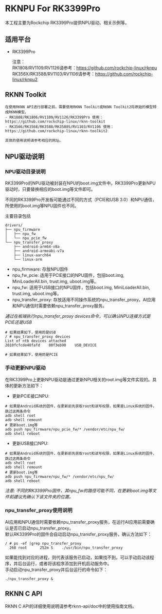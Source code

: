 # RKNPU For RK3399Pro
本工程主要为Rockchip RK3399Pro提供NPU驱动、相关示例等。


## 适用平台
- RK3399Pro

    注意：  
    RK1808/RV1109/RV1126请参考：https://github.com/rockchip-linux/rknpu  
    RK356X/RK3588/RV1103/RV1106请参考：https://github.com/rockchip-linux/rknpu2  


## RKNN Toolkit
    在使用RKNN API进行部署之前，需要使用RKNN Toolkit或RKNN Toolkit2将原始的模型转成RKNN模型。
    - RK1808/RK1806/RV1109/RV1126/RK3399Pro 使用： https://github.com/rockchip-linux/rknn-toolkit  
    - RK3566/RK3568/RK3588/RK3588S/RV1103/RV1106 使用：https://github.com/rockchip-linux/rknn-toolkit2  
    
    具体的使用说明请参考相应的网址。

## NPU驱动说明

### NPU驱动目录说明

RK3399Pro的NPU驱动被封装在NPU的boot.img文件中。RK3399Pro更新NPU驱动时，只要替换相应的boot.img等文件即可。

不同的RK3399Pro开发板可能通过不同的方式（PCIE和USB 3.0）和NPU通信，所使用的boot.img等NPU固件也不同。

主要目录包括
```
drivers/
├── npu_firmware
│   ├── npu_fw
│   └── npu_pcie_fw
└── npu_transfer_proxy
    ├── android-arm64-v8a
    ├── android-armeabi-v7a
    ├── linux-aarch64
    └── linux-arm
```
- npu_firmware: 存放NPU固件 
 - npu_fw_pcie: 适用于PCIE接口的NPU固件，包括boot.img, MiniLoaderAll.bin, trust.img, uboot.img等。
 - npu_fw: 适用于USB接口的NPU固件，包括boot.img, MiniLoaderAll.bin, trust.img, uboot.img等。
- npu_transfer_proxy: 存放适用不同操作系统的npu_transfer_proxy。AI应用和NPU通信时需要依赖npu_transfer_proxy服务。
  
*通过在板端执行npu_transfer_proxy devices命令，可以确认NPU连接方式是PCIE还是USB*  
```
# 如果结果如下，使用的是USB
/ # npu_transfer_proxy devices
List of ntb devices attached
2010fcfcde48fafd    80f3eb90    USB_DEVICE

# 如果结果如下，使用的是PCIE

```

### 手动更新NPU驱动

在RK3399Pro上更新NPU驱动是通过更新NPU相关的root.img等文件实现的。具体的更新方法如下：

- 更新PCIE接口NPU:
```
# 如果是Android系统的固件，在更新前先获取root和读写权限，如果是Linux系统的固件，跳过这两条命令
adb shell root
adb shell remount
# 更新boot.img等
adb push npu_firmware/npu_pcie_fw/* /vendor/etc/npu_fw/
adb shell reboot
```

- 更新USB接口NPU:
```
# 如果是Android系统的固件，在更新前先获取root和读写权限，如果是Linux系统的固件，跳过这两条命令
adb shell root
adb shell remount
# 更新boot.img等
adb push npu_firmware/npu_fw/* /vendor/etc/npu_fw/
adb shell reboot
```

*注意: 不同的RK3399Pro固件，其npu_fw的路径可能不同，在更新boot.img等文件前建议先确认下该文件夹的位置。*

### npu_transfer_proxy使用说明
AI应用和NPU通信时需要依赖npu_transfer_proxy服务，在运行AI应用前需要确认是否已启动npu_transfer_proxy。  
默认RK3399Pro的固件会自动启动npu_transfer_proxy服务，确认方法如下：
```
/ # ps -ef |grep npu_transfer_proxy
  268 root      252m S    ./usr/bin/npu_transfer_proxy
```
如果能找到对应的进程，则代表该服务已启动，如果找不到，可以手动启动该程序，并后台运行，或者将该程序添加到开机启动服务中。  
手动启动npu_transfer_proxy并后台运行的命令如下：
```
./npu_transfer_proxy &
```

## RKNN C API
RKNN C API的详细使用说明请参考rknn-api/doc中的使用指南文档。
